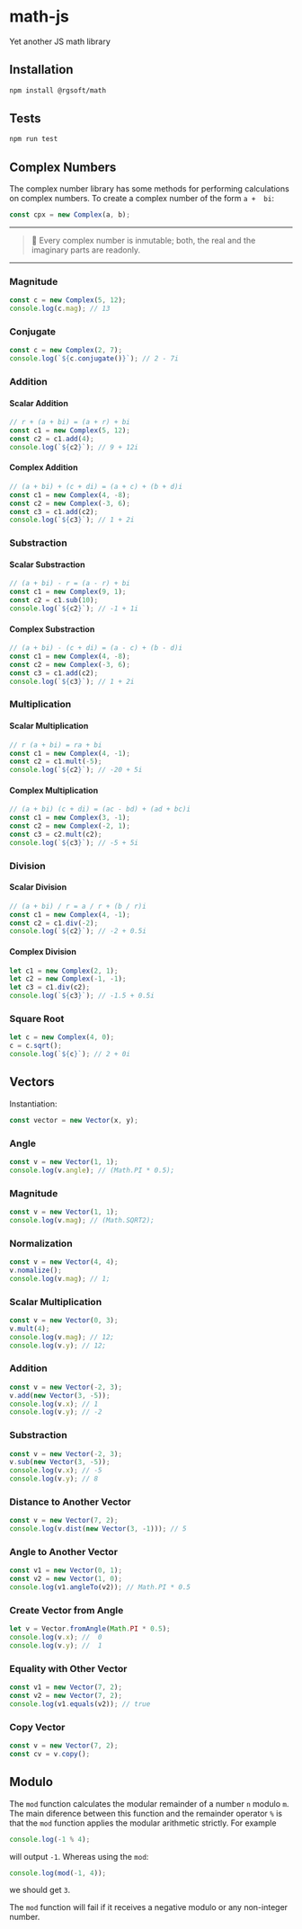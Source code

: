 # math-js
Yet another JS math library

## Installation

```sh
npm install @rgsoft/math
```

## Tests

```sh
npm run test
```

## Complex Numbers

The complex number library has some methods for performing calculations on
complex numbers. To create a complex number of the form `a +  bi`:

```js
const cpx = new Complex(a, b);
```

---
> 📝 Every complex number is inmutable; both, the real and the imaginary
> parts are readonly.
---

### Magnitude

```js
const c = new Complex(5, 12);
console.log(c.mag); // 13
```

### Conjugate

```js
const c = new Complex(2, 7);
console.log(`${c.conjugate()}`); // 2 - 7i
```

### Addition

#### Scalar Addition

```js
// r + (a + bi) = (a + r) + bi
const c1 = new Complex(5, 12);
const c2 = c1.add(4);
console.log(`${c2}`); // 9 + 12i
```

#### Complex Addition

```js
// (a + bi) + (c + di) = (a + c) + (b + d)i
const c1 = new Complex(4, -8);
const c2 = new Complex(-3, 6);
const c3 = c1.add(c2);
console.log(`${c3}`); // 1 + 2i
```

### Substraction

#### Scalar Substraction

```js
// (a + bi) - r = (a - r) + bi
const c1 = new Complex(9, 1);
const c2 = c1.sub(10);
console.log(`${c2}`); // -1 + 1i
```

#### Complex Substraction

```js
// (a + bi) - (c + di) = (a - c) + (b - d)i
const c1 = new Complex(4, -8);
const c2 = new Complex(-3, 6);
const c3 = c1.add(c2);
console.log(`${c3}`); // 1 + 2i
```

### Multiplication

#### Scalar Multiplication

```js
// r (a + bi) = ra + bi
const c1 = new Complex(4, -1);
const c2 = c1.mult(-5);
console.log(`${c2}`); // -20 + 5i
```

#### Complex Multiplication

```js
// (a + bi) (c + di) = (ac - bd) + (ad + bc)i
const c1 = new Complex(3, -1);
const c2 = new Complex(-2, 1);
const c3 = c2.mult(c2);
console.log(`${c3}`); // -5 + 5i
```

### Division

#### Scalar Division

```js
// (a + bi) / r = a / r + (b / r)i
const c1 = new Complex(4, -1);
const c2 = c1.div(-2);
console.log(`${c2}`); // -2 + 0.5i
```

#### Complex Division

```js
let c1 = new Complex(2, 1);
let c2 = new Complex(-1, -1);
let c3 = c1.div(c2);
console.log(`${c3}`); // -1.5 + 0.5i
```

### Square Root

```js
let c = new Complex(4, 0);
c = c.sqrt();
console.log(`${c}`); // 2 + 0i
```

## Vectors

Instantiation:

```js
const vector = new Vector(x, y);
```

### Angle

```js
const v = new Vector(1, 1);
console.log(v.angle); // (Math.PI * 0.5);
```

### Magnitude

```js
const v = new Vector(1, 1);
console.log(v.mag); // (Math.SQRT2);
```

### Normalization

```js
const v = new Vector(4, 4);
v.nomalize();
console.log(v.mag); // 1;
```

### Scalar Multiplication

```js
const v = new Vector(0, 3);
v.mult(4);
console.log(v.mag); // 12;
console.log(v.y); // 12;
```

### Addition

```js
const v = new Vector(-2, 3);
v.add(new Vector(3, -5));
console.log(v.x); // 1
console.log(v.y); // -2
```

### Substraction

```js
const v = new Vector(-2, 3);
v.sub(new Vector(3, -5));
console.log(v.x); // -5
console.log(v.y); // 8
```

### Distance to Another Vector

```js
const v = new Vector(7, 2);
console.log(v.dist(new Vector(3, -1))); // 5
```

### Angle to Another Vector

```js
const v1 = new Vector(0, 1);
const v2 = new Vector(1, 0);
console.log(v1.angleTo(v2)); // Math.PI * 0.5
```

### Create Vector from Angle

```js
let v = Vector.fromAngle(Math.PI * 0.5);
console.log(v.x); //  0
console.log(v.y); //  1
```

### Equality with Other Vector

```js
const v1 = new Vector(7, 2);
const v2 = new Vector(7, 2);
console.log(v1.equals(v2)); // true
```

### Copy Vector

```js
const v = new Vector(7, 2);
const cv = v.copy();
```

## Modulo

The `mod` function calculates the modular remainder of a number `n` modulo `m`.
The main diference between this function and the remainder operator `%` is that
the `mod` function applies the modular arithmetic strictly. For example

```javascript
console.log(-1 % 4);
```

will output `-1`. Whereas using the `mod`:

```javascript
console.log(mod(-1, 4));
```

we should get `3`.

The `mod` function will fail if it receives a negative modulo or any non-integer
number.